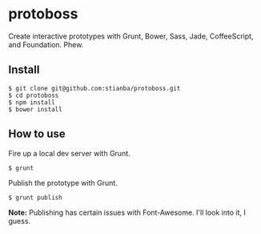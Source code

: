 # protoboss
Create interactive prototypes with Grunt, Bower, Sass, Jade, CoffeeScript, and Foundation. Phew.

## Install
```
$ git clone git@github.com:stianba/protoboss.git
$ cd protoboss
$ npm install
$ bower install
```

## How to use
Fire up a local dev server with Grunt.
```
$ grunt
```
Publish the prototype with Grunt.
```
$ grunt publish
```
**Note:** Publishing has certain issues with Font-Awesome. I'll look into it, I guess.
